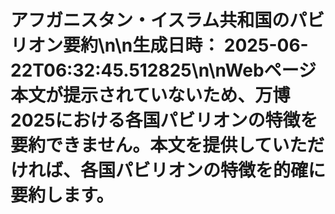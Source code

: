 # アフガニスタン・イスラム共和国のパビリオン要約\n\n**生成日時：** 2025-06-22T06:32:45.512825\n\nWebページ本文が提示されていないため、万博2025における各国パビリオンの特徴を要約できません。本文を提供していただければ、各国パビリオンの特徴を的確に要約します。